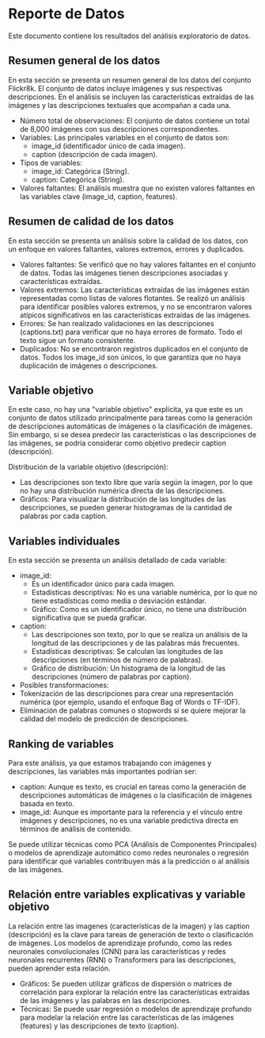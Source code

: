 # Reporte de Datos

Este documento contiene los resultados del análisis exploratorio de datos.

## Resumen general de los datos

En esta sección se presenta un resumen general de los datos del conjunto Flickr8k. El conjunto de datos incluye imágenes y sus respectivas descripciones. En el análisis se incluyen las características extraídas de las imágenes y las descripciones textuales que acompañan a cada una.

- Número total de observaciones: El conjunto de datos contiene un total de 8,000 imágenes con sus descripciones correspondientes.
- Variables: Las principales variables en el conjunto de datos son:
  - image_id (identificador único de cada imagen).
  - caption (descripción de cada imagen).
- Tipos de variables:
  - image_id: Categórica (String).
  - caption: Categórica (String).
- Valores faltantes: El análisis muestra que no existen valores faltantes en las variables clave (image_id, caption, features).

## Resumen de calidad de los datos

En esta sección se presenta un análisis sobre la calidad de los datos, con un enfoque en valores faltantes, valores extremos, errores y duplicados.

- Valores faltantes: Se verificó que no hay valores faltantes en el conjunto de datos. Todas las imágenes tienen descripciones asociadas y características extraídas.
- Valores extremos: Las características extraídas de las imágenes están representadas como listas de valores flotantes. Se realizó un análisis para identificar posibles valores extremos, y no se encontraron valores atípicos significativos en las características extraídas de las imágenes.
- Errores: Se han realizado validaciones en las descripciones (captions.txt) para verificar que no haya errores de formato. Todo el texto sigue un formato consistente.
- Duplicados: No se encontraron registros duplicados en el conjunto de datos. Todos los image_id son únicos, lo que garantiza que no haya duplicación de imágenes o descripciones.

## Variable objetivo

En este caso, no hay una "variable objetivo" explícita, ya que este es un conjunto de datos utilizado principalmente para tareas como la generación de descripciones automáticas de imágenes o la clasificación de imágenes. Sin embargo, si se desea predecir las características o las descripciones de las imágenes, se podría considerar como objetivo predecir caption (descripción).

Distribución de la variable objetivo (descripción):

- Las descripciones son texto libre que varía según la imagen, por lo que no hay una distribución numérica directa de las descripciones.
- Gráficos: Para visualizar la distribución de las longitudes de las descripciones, se pueden generar histogramas de la cantidad de palabras por cada caption.

## Variables individuales

En esta sección se presenta un análisis detallado de cada variable:

- image_id:
  - Es un identificador único para cada imagen.
  - Estadísticas descriptivas: No es una variable numérica, por lo que no tiene estadísticas como media o desviación estándar.
  - Gráfico: Como es un identificador único, no tiene una distribución significativa que se pueda graficar.
- caption:
  - Las descripciones son texto, por lo que se realiza un análisis de la longitud de las descripciones y de las palabras más frecuentes.
  - Estadísticas descriptivas: Se calculan las longitudes de las descripciones (en términos de número de palabras).
  - Gráfico de distribución: Un histograma de la longitud de las descripciones (número de palabras por caption).
- Posibles transformaciones:
- Tokenización de las descripciones para crear una representación numérica (por ejemplo, usando el enfoque Bag of Words o TF-IDF).
- Eliminación de palabras comunes o stopwords si se quiere mejorar la calidad del modelo de predicción de descripciones.

## Ranking de variables

Para este análisis, ya que estamos trabajando con imágenes y descripciones, las variables más importantes podrían ser:

- caption: Aunque es texto, es crucial en tareas como la generación de descripciones automáticas de imágenes o la clasificación de imágenes basada en texto.
- image_id: Aunque es importante para la referencia y el vínculo entre imágenes y descripciones, no es una variable predictiva directa en términos de análisis de contenido.

Se puede utilizar técnicas como PCA (Análisis de Componentes Principales) o modelos de aprendizaje automático como redes neuronales o regresión para identificar qué variables contribuyen más a la predicción o al análisis de las imágenes.

## Relación entre variables explicativas y variable objetivo

La relación entre las imagenes (características de la imagen) y las caption (descripción) es la clave para tareas de generación de texto o clasificación de imágenes. Los modelos de aprendizaje profundo, como las redes neuronales convolucionales (CNN) para las características y redes neuronales recurrentes (RNN) o Transformers para las descripciones, pueden aprender esta relación.

- Gráficos: Se pueden utilizar gráficos de dispersión o matrices de correlación para explorar la relación entre las características extraídas de las imágenes y las palabras en las descripciones.
- Técnicas: Se puede usar regresión o modelos de aprendizaje profundo para modelar la relación entre las características de las imágenes (features) y las descripciones de texto (caption).
